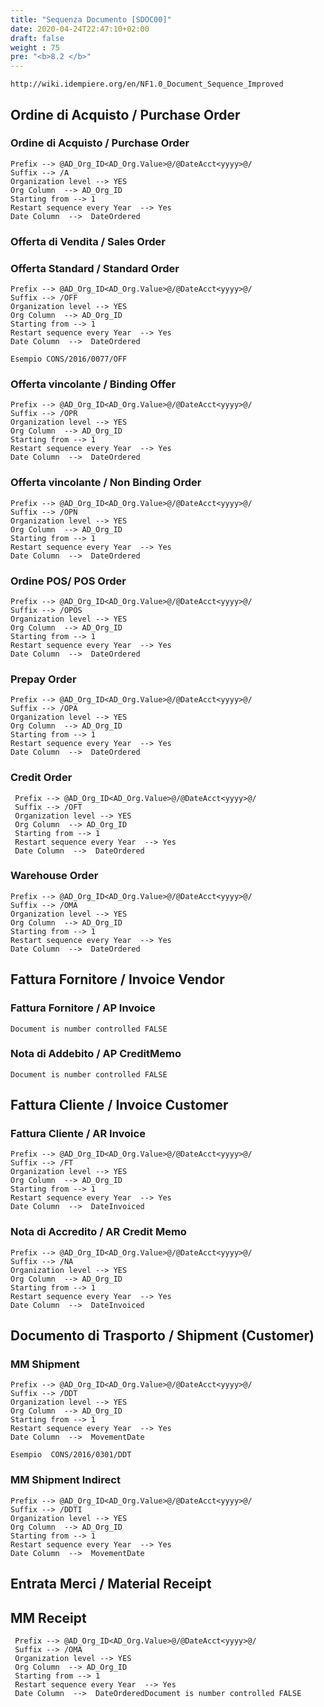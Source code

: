 ```yaml
---
title: "Sequenza Documento [SDOC00]"
date: 2020-04-24T22:47:10+02:00
draft: false
weight : 75
pre: "<b>8.2 </b>"
---
```


```
http://wiki.idempiere.org/en/NF1.0_Document_Sequence_Improved
```

## Ordine di Acquisto / Purchase Order

### Ordine di Acquisto / Purchase Order

```
Prefix --> @AD_Org_ID<AD_Org.Value>@/@DateAcct<yyyy>@/
Suffix --> /A 
Organization level --> YES
Org Column  --> AD_Org_ID
Starting from --> 1
Restart sequence every Year  --> Yes
Date Column  -->  DateOrdered
```

### Offerta di Vendita / Sales Order

### Offerta Standard / Standard Order

```
Prefix --> @AD_Org_ID<AD_Org.Value>@/@DateAcct<yyyy>@/
Suffix --> /OFF 
Organization level --> YES
Org Column  --> AD_Org_ID
Starting from --> 1
Restart sequence every Year  --> Yes
Date Column  -->  DateOrdered

Esempio CONS/2016/0077/OFF
```

### Offerta vincolante / Binding Offer

```
Prefix --> @AD_Org_ID<AD_Org.Value>@/@DateAcct<yyyy>@/
Suffix --> /OPR 
Organization level --> YES
Org Column  --> AD_Org_ID
Starting from --> 1
Restart sequence every Year  --> Yes
Date Column  -->  DateOrdered
```

### Offerta vincolante / Non Binding Order

```
Prefix --> @AD_Org_ID<AD_Org.Value>@/@DateAcct<yyyy>@/
Suffix --> /OPN
Organization level --> YES
Org Column  --> AD_Org_ID
Starting from --> 1
Restart sequence every Year  --> Yes
Date Column  -->  DateOrdered
```

### Ordine POS/ POS Order

```
Prefix --> @AD_Org_ID<AD_Org.Value>@/@DateAcct<yyyy>@/
Suffix --> /OPOS
Organization level --> YES
Org Column  --> AD_Org_ID
Starting from --> 1
Restart sequence every Year  --> Yes
Date Column  -->  DateOrdered
```

### Prepay Order

```
Prefix --> @AD_Org_ID<AD_Org.Value>@/@DateAcct<yyyy>@/
Suffix --> /OPA
Organization level --> YES
Org Column  --> AD_Org_ID
Starting from --> 1
Restart sequence every Year  --> Yes
Date Column  -->  DateOrdered
```

### Credit Order

```
 Prefix --> @AD_Org_ID<AD_Org.Value>@/@DateAcct<yyyy>@/
 Suffix --> /OFT
 Organization level --> YES
 Org Column  --> AD_Org_ID
 Starting from --> 1
 Restart sequence every Year  --> Yes
 Date Column  -->  DateOrdered
```

### Warehouse Order

```
Prefix --> @AD_Org_ID<AD_Org.Value>@/@DateAcct<yyyy>@/
Suffix --> /OMA
Organization level --> YES
Org Column  --> AD_Org_ID
Starting from --> 1
Restart sequence every Year  --> Yes
Date Column  -->  DateOrdered
```

## Fattura Fornitore / Invoice Vendor

### Fattura Fornitore / AP Invoice

```
Document is number controlled FALSE
```

### Nota di Addebito / AP CreditMemo

```
Document is number controlled FALSE
```

## Fattura Cliente / Invoice Customer

### Fattura Cliente / AR Invoice

```
Prefix --> @AD_Org_ID<AD_Org.Value>@/@DateAcct<yyyy>@/
Suffix --> /FT
Organization level --> YES
Org Column  --> AD_Org_ID
Starting from --> 1
Restart sequence every Year  --> Yes
Date Column  -->  DateInvoiced
```

### Nota di Accredito / AR Credit Memo

```
Prefix --> @AD_Org_ID<AD_Org.Value>@/@DateAcct<yyyy>@/
Suffix --> /NA 
Organization level --> YES
Org Column  --> AD_Org_ID
Starting from --> 1
Restart sequence every Year  --> Yes
Date Column  -->  DateInvoiced
```

## Documento di Trasporto / Shipment (Customer)

### MM Shipment

```
Prefix --> @AD_Org_ID<AD_Org.Value>@/@DateAcct<yyyy>@/
Suffix --> /DDT
Organization level --> YES
Org Column  --> AD_Org_ID
Starting from --> 1
Restart sequence every Year  --> Yes
Date Column  -->  MovementDate

Esempio  CONS/2016/0301/DDT
```

### MM Shipment Indirect

```
Prefix --> @AD_Org_ID<AD_Org.Value>@/@DateAcct<yyyy>@/
Suffix --> /DDTI
Organization level --> YES
Org Column  --> AD_Org_ID
Starting from --> 1
Restart sequence every Year  --> Yes
Date Column  -->  MovementDate
```

## Entrata Merci / Material Receipt

## MM Receipt

```
 Prefix --> @AD_Org_ID<AD_Org.Value>@/@DateAcct<yyyy>@/
 Suffix --> /OMA
 Organization level --> YES
 Org Column  --> AD_Org_ID
 Starting from --> 1
 Restart sequence every Year  --> Yes
 Date Column  -->  DateOrderedDocument is number controlled FALSE
```

